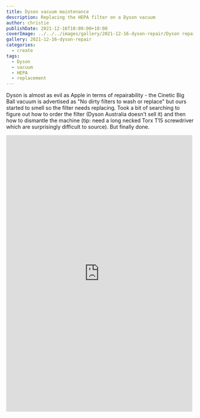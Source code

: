 ```yaml
---
title: Dyson vacuum maintenance
description: Replacing the HEPA filter on a Dyson vacuum
author: christie
publishDate: 2021-12-16T10:00:00+10:00
coverImage: ../../../images/gallery/2021-12-16-dyson-repair/Dyson repair (4).jpeg
gallery: 2021-12-16-dyson-repair
categories:
  - create
tags:
  - Dyson
  - vacuum
  - HEPA
  - replacement
---
```

Dyson is almost as evil as Apple in terms of repairability - the Cinetic Big Ball vacuum is advertised as "No dirty filters to wash or replace" but ours started to smell so the filter needs replacing. Took a bit of searching to figure out how to order the filter (Dyson Australia doesn't sell it) and then how to dismantle the machine (tip: need a long necked Torx T15 screwdriver which are surprisingly difficult to source). But finally done.

<iframe src="https://www.facebook.com/plugins/post.php?href=https%3A%2F%2Fwww.facebook.com%2Fchris1.tham%2Fposts%2Fpfbid026duM7aBfGn3DZtUCLRnqdfNtzuGiHG1tuKjiYWcGhQ9Rft7k1skwCGCLwTQDMsPxl&show_text=true&width=500" width="500" height="742" style="border:none;overflow:hidden" scrolling="no" frameborder="0" allowfullscreen="true" allow="autoplay; clipboard-write; encrypted-media; picture-in-picture; web-share"></iframe>
